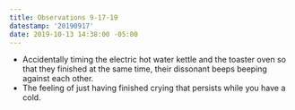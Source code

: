 ```yaml
---
title: Observations 9-17-19
datestamp: '20190917'
date: 2019-10-13 14:38:00 -05:00
---
```


- Accidentally timing the electric hot water kettle and the toaster oven so that they finished at the same time, their dissonant beeps beeping against each other.
- The feeling of just having finished crying that persists while you have a cold.
